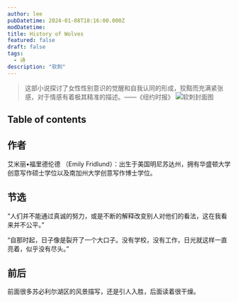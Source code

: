 ```yaml
---
author: lee
pubDatetime: 2024-01-08T18:16:00.000Z
modDatetime:
title: History of Wolves
featured: false
draft: false
tags:
  - 诗
description: "软刺"
---
```


> 这部小说探讨了女性性别意识的觉醒和自我认同的形成，狡黠而充满紧张感，对于情感有着极其精准的描述。——《纽约时报》
![软刺封面图](@assets/images/book/ruanci.jpg)

## Table of contents

## 作者

艾米丽•福里德伦德 （Emily Fridlund）：出生于美国明尼苏达州，拥有华盛顿大学创意写作硕士学位以及南加州大学创意写作博士学位。

## 节选

“人们并不能通过真诚的努力，或是不断的解释改变别人对他们的看法，这在我看来并不公平。”

“自那时起，日子像是裂开了一个大口子。没有学校，没有工作，日光就这样一直亮着，似乎没有尽头。”

## 前后

前面很多苏必利尔湖区的风景描写，还是引人入胜，后面读着很干燥。
